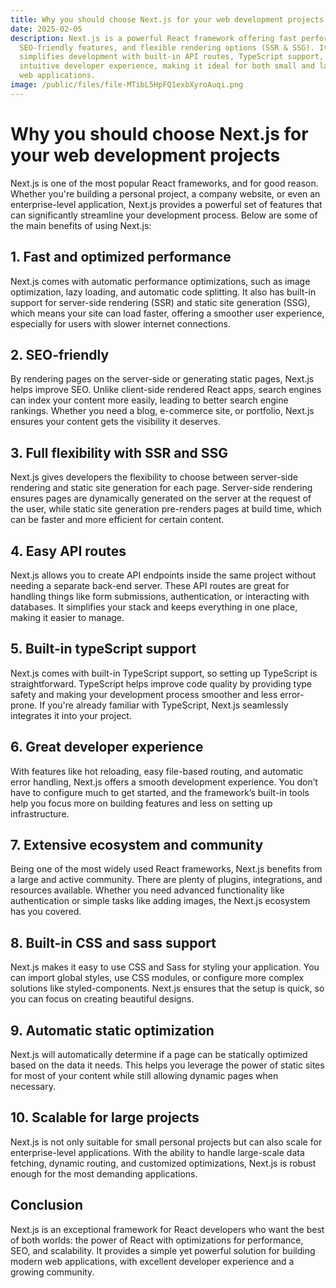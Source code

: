 ```yaml
---
title: Why you should choose Next.js for your web development projects
date: 2025-02-05
description: Next.js is a powerful React framework offering fast performance,
  SEO-friendly features, and flexible rendering options (SSR & SSG). It
  simplifies development with built-in API routes, TypeScript support, and an
  intuitive developer experience, making it ideal for both small and large-scale
  web applications.
image: /public/files/file-MTibL5HpFQ1exbXyroAuqi.png
---
```

# Why you should choose Next.js for your web development projects

Next.js is one of the most popular React frameworks, and for good reason. Whether you're building a personal project, a company website, or even an enterprise-level application, Next.js provides a powerful set of features that can significantly streamline your development process. Below are some of the main benefits of using Next.js:

## 1\. **Fast and optimized performance**

Next.js comes with automatic performance optimizations, such as image optimization, lazy loading, and automatic code splitting. It also has built-in support for server-side rendering (SSR) and static site generation (SSG), which means your site can load faster, offering a smoother user experience, especially for users with slower internet connections.

## 2\. **SEO-friendly**

By rendering pages on the server-side or generating static pages, Next.js helps improve SEO. Unlike client-side rendered React apps, search engines can index your content more easily, leading to better search engine rankings. Whether you need a blog, e-commerce site, or portfolio, Next.js ensures your content gets the visibility it deserves.

## 3\. **Full flexibility with SSR and SSG**

Next.js gives developers the flexibility to choose between server-side rendering and static site generation for each page. Server-side rendering ensures pages are dynamically generated on the server at the request of the user, while static site generation pre-renders pages at build time, which can be faster and more efficient for certain content.

## 4\. **Easy API routes**

Next.js allows you to create API endpoints inside the same project without needing a separate back-end server. These API routes are great for handling things like form submissions, authentication, or interacting with databases. It simplifies your stack and keeps everything in one place, making it easier to manage.

## 5\. **Built-in typeScript support**

Next.js comes with built-in TypeScript support, so setting up TypeScript is straightforward. TypeScript helps improve code quality by providing type safety and making your development process smoother and less error-prone. If you're already familiar with TypeScript, Next.js seamlessly integrates it into your project.

## 6\. **Great developer experience**

With features like hot reloading, easy file-based routing, and automatic error handling, Next.js offers a smooth development experience. You don’t have to configure much to get started, and the framework’s built-in tools help you focus more on building features and less on setting up infrastructure.

## 7\. **Extensive ecosystem and community**

Being one of the most widely used React frameworks, Next.js benefits from a large and active community. There are plenty of plugins, integrations, and resources available. Whether you need advanced functionality like authentication or simple tasks like adding images, the Next.js ecosystem has you covered.

## 8\. **Built-in CSS and sass support**

Next.js makes it easy to use CSS and Sass for styling your application. You can import global styles, use CSS modules, or configure more complex solutions like styled-components. Next.js ensures that the setup is quick, so you can focus on creating beautiful designs.

## 9\. **Automatic static optimization**

Next.js will automatically determine if a page can be statically optimized based on the data it needs. This helps you leverage the power of static sites for most of your content while still allowing dynamic pages when necessary.

## 10\. **Scalable for large projects**

Next.js is not only suitable for small personal projects but can also scale for enterprise-level applications. With the ability to handle large-scale data fetching, dynamic routing, and customized optimizations, Next.js is robust enough for the most demanding applications.

## Conclusion

Next.js is an exceptional framework for React developers who want the best of both worlds: the power of React with optimizations for performance, SEO, and scalability. It provides a simple yet powerful solution for building modern web applications, with excellent developer experience and a growing community.